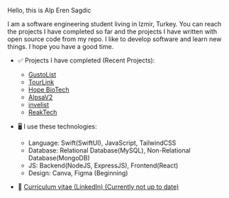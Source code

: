 Hello, this is Alp Eren Sagdic

I am a software engineering student living in Izmir, Turkey. You can reach the projects I have completed so far
and the projects I have written with open source code from my repo. I like to develop software and learn new things. 
I hope you have a good time.


- ✅ Projects I have completed (Recent Projects):
  + <a href="https://alpsa.tech/projects/gustolist">GustoList</a>
  + <a href="https://alpsa.tech/projects/tourlink">TourLink</a>
  + <a href="https://alpsa.tech/projects/hopebio">Hope BioTech</a>
  + <a href="https://alpsa.tech/projects/alpsa">AlpsaV2</a>
  + <a href="https://alpsa.tech/projects/invelist">invelist</a>
  + <a href="https://alpsa.tech/projects/reaktech">ReakTech</a>
  
- 🖥️ I use these technologies:
  + Language: Swift(SwiftUI), JavaScript, TailwindCSS
  + Database: Relational Database(MySQL), Non-Relational Database(MongoDB)
  + JS: Backend(NodeJS, ExpressJS), Frontend(React)
  + Design: Canva, Figma (Beginning)
    
- 📝 <a href="https://www.linkedin.com/in/alp-eren-sağdıç-874987276/">Curriculum vitae (LinkedIn) (Currently not up to date)</a>

